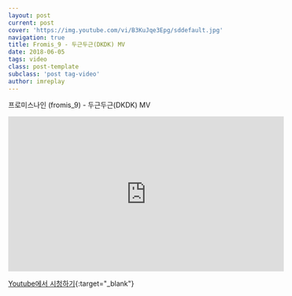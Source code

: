 ```yaml
---
layout: post
current: post
cover: 'https://img.youtube.com/vi/B3KuJqe3Epg/sddefault.jpg'
navigation: true
title: Fromis_9 - 두근두근(DKDK) MV
date: 2018-06-05
tags: video
class: post-template
subclass: 'post tag-video'
author: imreplay
---
```


프로미스나인 (fromis_9) - 두근두근(DKDK) MV

<iframe width="560" height="315" src="https://www.youtube.com/embed/B3KuJqe3Epg?rel=0" frameborder="0" allow="autoplay; encrypted-media" allowfullscreen></iframe>

[Youtube에서 시청하기](https://www.youtube.com/watch?v=B3KuJqe3Epg){:target="_blank"}

